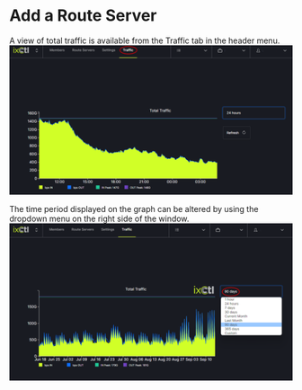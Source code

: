 # Add a Route Server

A view of total traffic is available from the Traffic tab in the header menu.
   ![](img/traffic.png)

The time period displayed on the graph can be altered by using the dropdown menu on the right side of the window.
   ![](img/traffictime.png)
